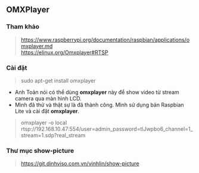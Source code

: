 ## OMXPlayer

### Tham khảo
> https://www.raspberrypi.org/documentation/raspbian/applications/omxplayer.md \
> https://elinux.org/Omxplayer#RTSP

### Cài đặt
> sudo apt-get install omxplayer


- Anh Toản nói có thể dùng **omxplayer** này để show video từ stream camera qua màn hình LCD.
- Mình đã thử và thật sự là đã thành công. Mình sử dụng bản Raspbian Lite và cài đặt **omxplayer**.
> omxplayer -o local rtsp://192.168.10.47:554/user=admin_password=tlJwpbo6_channel=1_stream=1.sdp?real_stream


### Thư mục show-picture
> https://git.dinhviso.com.vn/vinhlin/show-picture





